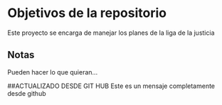 # Objetivos de la repositorio

Este proyecto se encarga de manejar los planes de la liga de la justicia


## Notas
Pueden hacer lo que quieran...


##ACTUALIZADO DESDE GIT HUB 
Este es un mensaje completamente desde github
